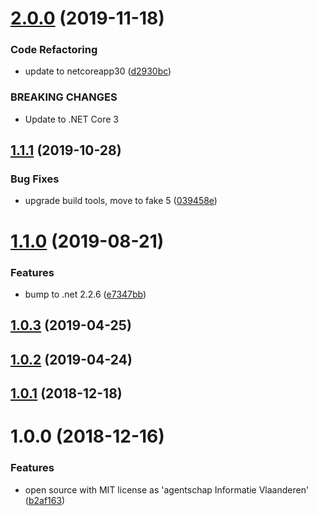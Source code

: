 # [2.0.0](https://github.com/informatievlaanderen/hexbyte-converter/compare/v1.1.1...v2.0.0) (2019-11-18)


### Code Refactoring

* update to netcoreapp30 ([d2930bc](https://github.com/informatievlaanderen/hexbyte-converter/commit/d2930bc))


### BREAKING CHANGES

* Update to .NET Core 3

## [1.1.1](https://github.com/informatievlaanderen/hexbyte-converter/compare/v1.1.0...v1.1.1) (2019-10-28)


### Bug Fixes

* upgrade build tools, move to fake 5 ([039458e](https://github.com/informatievlaanderen/hexbyte-converter/commit/039458e))

# [1.1.0](https://github.com/informatievlaanderen/hexbyte-converter/compare/v1.0.3...v1.1.0) (2019-08-21)


### Features

* bump to .net 2.2.6 ([e7347bb](https://github.com/informatievlaanderen/hexbyte-converter/commit/e7347bb))

## [1.0.3](https://github.com/informatievlaanderen/hexbyte-converter/compare/v1.0.2...v1.0.3) (2019-04-25)

## [1.0.2](https://github.com/informatievlaanderen/hexbyte-converter/compare/v1.0.1...v1.0.2) (2019-04-24)

## [1.0.1](https://github.com/informatievlaanderen/hexbyte-converter/compare/v1.0.0...v1.0.1) (2018-12-18)

# 1.0.0 (2018-12-16)


### Features

* open source with MIT license as 'agentschap Informatie Vlaanderen' ([b2af163](https://github.com/informatievlaanderen/hexbyte-converter/commit/b2af163))
